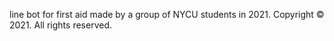 line bot for first aid made by a group of NYCU students in 2021.
Copyright © 2021. All rights reserved.